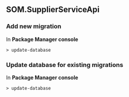 ## SOM.SupplierServiceApi

### Add new migration 
In **Package Manager console**
```
> update-database
```


### Update database for existing migrations
In **Package Manager console**
```
> update-database
```




